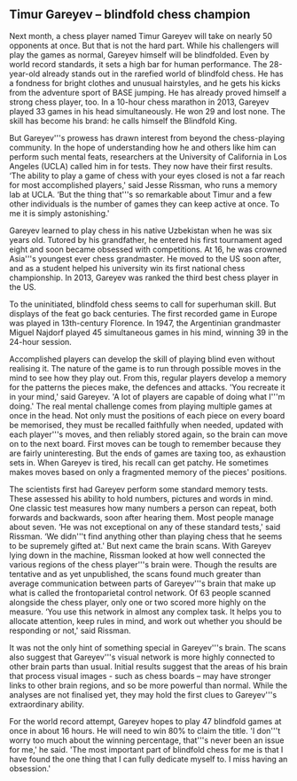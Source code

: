 ## Timur Gareyev – blindfold chess champion

Next month, a chess player named Timur Gareyev will take on nearly 50 opponents at once. But that is not the hard part. While his challengers will play the games as normal, Gareyev himself will be blindfolded. Even by world record standards, it sets a high bar for human performance. The 28-year-old already stands out in the rarefied world of blindfold chess. He has a fondness for bright clothes and unusual hairstyles, and he gets his kicks from the adventure sport of BASE jumping. He has already proved himself a strong chess player, too. In a 10-hour chess marathon in 2013, Gareyev played 33 games in his head simultaneously. He won 29 and lost none. The skill has become his brand: he calls himself the Blindfold King.

But Gareyev'''s prowess has drawn interest from beyond the chess-playing community. In the hope of understanding how he and others like him can perform such mental feats, researchers at the University of California in Los Angeles (UCLA) called him in for tests. They now have their first results. ‘The ability to play a game of chess with your eyes closed is not a far reach for most accomplished players,' said Jesse Rissman, who runs a memory lab at UCLA. ‘But the thing that'''s so remarkable about Timur and a few other individuals is the number of games they can keep active at once. To me it is simply astonishing.'

Gareyev learned to play chess in his native Uzbekistan when he was six years old. Tutored by his grandfather, he entered his first tournament aged eight and soon became obsessed with competitions. At 16, he was crowned Asia'''s youngest ever chess grandmaster. He moved to the US soon after, and as a student helped his university win its first national chess championship. In 2013, Gareyev was ranked the third best chess player in the US.

To the uninitiated, blindfold chess seems to call for superhuman skill. But displays of the feat go back centuries. The first recorded game in Europe was played in 13th-century Florence. In 1947, the Argentinian grandmaster Miguel Najdorf played 45 simultaneous games in his mind, winning 39 in the 24-hour session.

Accomplished players can develop the skill of playing blind even without realising it. The nature of the game is to run through possible moves in the mind to see how they play out. From this, regular players develop a memory for the patterns the pieces make, the defences and attacks. 'You recreate it in your mind,' said Gareyev. 'A lot of players are capable of doing what I'''m doing.' The real mental challenge comes from playing multiple games at once in the head. Not only must the positions of each piece on every board be memorised, they must be recalled faithfully when needed, updated with each player'''s moves, and then reliably stored again, so the brain can move on to the next board. First moves can be tough to remember because they are fairly uninteresting. But the ends of games are taxing too, as exhaustion sets in. When Gareyev is tired, his recall can get patchy. He sometimes makes moves based on only a fragmented memory of the pieces' positions.

The scientists first had Gareyev perform some standard memory tests. These assessed his ability to hold numbers, pictures and words in mind. One classic test measures how many numbers a person can repeat, both forwards and backwards, soon after hearing them. Most people manage about seven. ‘He was not exceptional on any of these standard tests,' said Rissman. ‘We didn'''t find anything other than playing chess that he seems to be supremely gifted at.' But next came the brain scans. With Gareyev lying down in the machine, Rissman looked at how well connected the various regions of the chess player'''s brain were. Though the results are tentative and as yet unpublished, the scans found much greater than average communication between parts of Gareyev'''s brain that make up what is called the frontoparietal control network. Of 63 people scanned alongside the chess player, only one or two scored more highly on the measure. ‘You use this network in almost any complex task. It helps you to allocate attention, keep rules in mind, and work out whether you should be responding or not,' said Rissman.

It was not the only hint of something special in Gareyev'''s brain. The scans also suggest that Gareyev'''s visual network is more highly connected to other brain parts than usual. Initial results suggest that the areas of his brain that process visual images - such as chess boards – may have stronger links to other brain regions, and so be more powerful than normal. While the analyses are not finalised yet, they may hold the first clues to Gareyev'''s extraordinary ability.

For the world record attempt, Gareyev hopes to play 47 blindfold games at once in about 16 hours. He will need to win 80% to claim the title. 'I don'''t worry too much about the winning percentage, that'''s never been an issue for me,' he said. 'The most important part of blindfold chess for me is that I have found the one thing that I can fully dedicate myself to. I miss having an obsession.'